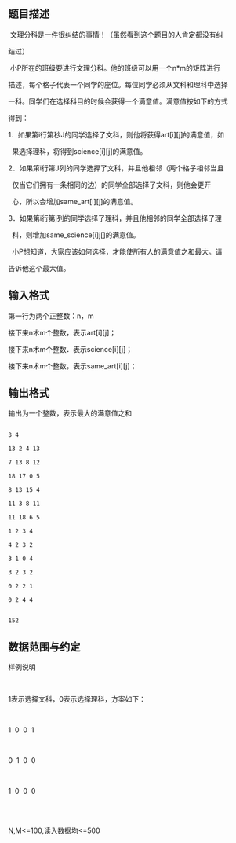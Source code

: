 ## 题目描述

<div>
  文理分科是一件很纠结的事情！（虽然看到这个题目的人肯定都没有纠
</div>
<div>
 结过）
</div>
<div>
  小P所在的班级要进行文理分科。他的班级可以用一个n*m的矩阵进行
</div>
<div>
 描述，每个格子代表一个同学的座位。每位同学必须从文科和理科中选择
</div>
<div>
 一科。同学们在选择科目的时候会获得一个满意值。满意值按如下的方式
</div>
<div>
 得到：
</div>
<div>
 1．如果第i行第秒J的同学选择了文科，则他将获得art[i][j]的满意值，如
</div>
<div>
   果选择理科，将得到science[i][j]的满意值。
</div>
<div>
 2．如果第i行第J列的同学选择了文科，并且他相邻（两个格子相邻当且
</div>
<div>
   仅当它们拥有一条相同的边）的同学全部选择了文科，则他会更开
</div>
<div>
   心，所以会增加same_art[i][j]的满意值。
</div>
<div>
 3．如果第i行第j列的同学选择了理科，并且他相邻的同学全部选择了理
</div>
<div>
   科，则增加same_science[i]j[]的满意值。
</div>
<div>
   小P想知道，大家应该如何选择，才能使所有人的满意值之和最大。请
</div>
<div>
 告诉他这个最大值。
</div>
<div></div>
<p></p>

## 输入格式

<div>
 <div></div>
 <div>
  第一行为两个正整数：n，m
 </div>
 <div>
  接下来n术m个整数，表示art[i][j]；
 </div>
 <div>
  接下来n术m个整数．表示science[i][j]；
 </div>
 <div>
  接下来n术m个整数，表示same_art[i][j]；
 </div>
 <div></div>
</div>
<p></p>

## 输出格式

<div></div>
<div>
 输出为一个整数，表示最大的满意值之和
</div>
<div></div>
<p></p>

```input1
3 4
13 2 4 13
7 13 8 12
18 17 0 5
8 13 15 4
11 3 8 11
11 18 6 5
1 2 3 4
4 2 3 2
3 1 0 4
3 2 3 2
0 2 2 1
0 2 4 4
```
```output1
152
```
## 数据范围与约定

<div>
 样例说明
</div>
<br>
<div>
 1表示选择文科，0表示选择理科，方案如下：
</div>
<br>
<div>
 1  0  0  1
</div>
<br>
<div>
 0  1  0  0
</div>
<br>
<div>
 1  0  0  0
</div>
<br>
<div></div>
<br>
<div>
 N,M<=100,读入数据均<=500
</div>
<br>
<p></p>

